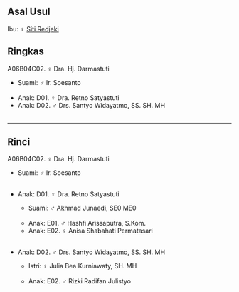 ## Asal Usul

Ibu: ♀ [Siti Redjeki][up] 

## Ringkas

A06B04C02. ♀ Dra. Hj. Darmastuti
	<br/>

*	Suami: ♂ Ir. Soesanto
	<br/><br/>
*	Anak: D01. ♀ Dra. Retno Satyastuti
*	Anak: D02. ♂ Drs. Santyo Widayatmo, SS. SH. MH
	<br/><br/>

-- -- --

## Rinci

A06B04C02. ♀ Dra. Hj. Darmastuti
	<br/>

*	Suami: ♂ Ir. Soesanto
	<br/><br/>

*	Anak: D01. ♀ Dra. Retno Satyastuti
	*	Suami: ♂ Akhmad Junaedi, SE0 ME0
	<br/><br/>
	*	Anak: E01. ♂ Hashfi Arissaputra, S.Kom.
	*	Anak: E02. ♀ Anisa Shabahati Permatasari
	<br/><br/>

*	Anak: D02. ♂ Drs. Santyo Widayatmo, SS. SH. MH
	*	Istri: ♀ Julia Bea Kurniawaty, SH. MH
	<br/><br/>
	*	Anak: E02. ♂ Rizki Radifan Julistyo
	<br/><br/>




[up]: https://github.com/epsi-rns/gitodipuro/blob/master/tree/A06/B04.md

